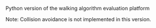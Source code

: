 Python version of the walking algorithm evaluation platform

Note: Collision avoidance is not implemented in this version.

